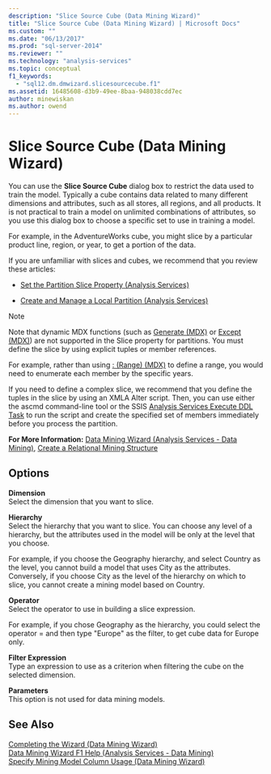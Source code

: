 ```yaml
---
description: "Slice Source Cube (Data Mining Wizard)"
title: "Slice Source Cube (Data Mining Wizard) | Microsoft Docs"
ms.custom: ""
ms.date: "06/13/2017"
ms.prod: "sql-server-2014"
ms.reviewer: ""
ms.technology: "analysis-services"
ms.topic: conceptual
f1_keywords: 
  - "sql12.dm.dmwizard.slicesourcecube.f1"
ms.assetid: 16485608-d3b9-49ee-8baa-948038cdd7ec
author: minewiskan
ms.author: owend
---
```

# Slice Source Cube (Data Mining Wizard)
  You can use the **Slice Source Cube** dialog box to restrict the data used to train the model. Typically a cube contains data related to many different dimensions and attributes, such as all stores, all regions, and all products. It is not practical to train a model on unlimited combinations of attributes, so you use this dialog box to choose a specific set to use in training a model.  
  
 For example, in the AdventureWorks cube, you might slice by a particular product line, region, or year, to get a portion of the data.  
  
 If you are unfamiliar with slices and cubes, we recommend that you review these articles:  
  
-   [Set the Partition Slice Property &#40;Analysis Services&#41;](multidimensional-models/set-the-partition-slice-property-analysis-services.md)  
  
-   [Create and Manage a Local Partition &#40;Analysis Services&#41;](multidimensional-models/create-and-manage-a-local-partition-analysis-services.md)  
  
> [!NOTE]  
>  Note that dynamic MDX functions (such as [Generate &#40;MDX&#41;](/sql/mdx/generate-mdx) or [Except &#40;MDX&#41;](/sql/mdx/except-mdx-function)) are not supported in the Slice property for partitions. You must define the slice by using explicit tuples or member references.  
>   
>  For example, rather than using  [: &#40;Range&#41; &#40;MDX&#41;](/sql/mdx/range-mdx) to define a range, you would need to enumerate each member by the specific years.  
>   
>  If you need to define a complex slice, we recommend that you define the tuples in the slice by using an XMLA Alter script. Then, you can use either the ascmd command-line tool or the SSIS [Analysis Services Execute DDL Task](../integration-services/control-flow/analysis-services-execute-ddl-task.md) to run the script and create the specified set of members immediately before you process the partition.  
  
 **For More Information:** [Data Mining Wizard &#40;Analysis Services - Data Mining&#41;](data-mining/data-mining-wizard-analysis-services-data-mining.md), [Create a Relational Mining Structure](data-mining/create-a-relational-mining-structure.md)  
  
## Options  
 **Dimension**  
 Select the dimension that you want to slice.  
  
 **Hierarchy**  
 Select the hierarchy that you want to slice. You can choose any level of a hierarchy, but the attributes used in the model will be only at the level that you choose.  
  
 For example, if you choose the Geography hierarchy, and select Country as the level, you cannot build a model that uses City as the attributes. Conversely, if you choose City as the level of the hierarchy on which to slice, you cannot create a mining model based on Country.  
  
 **Operator**  
 Select the operator to use in building a slice expression.  
  
 For example, if you chose Geography as the hierarchy, you could select the operator = and then type "Europe" as the filter, to get cube data for Europe only.  
  
 **Filter Expression**  
 Type an expression to use as a criterion when filtering the cube on the selected dimension.  
  
 **Parameters**  
 This option is not used for data mining models.  
  
## See Also  
 [Completing the Wizard &#40;Data Mining Wizard&#41;](completing-the-wizard-data-mining-wizard.md)   
 [Data Mining Wizard F1 Help &#40;Analysis Services - Data Mining&#41;](data-mining-wizard-f1-help-analysis-services-data-mining.md)   
 [Specify Mining Model Column Usage &#40;Data Mining Wizard&#41;](specify-mining-model-column-usage-data-mining-wizard.md)  
  
  

